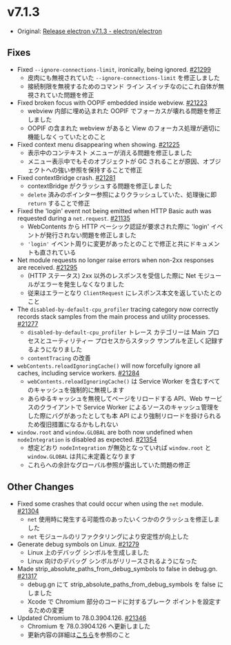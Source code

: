 # v7.1.3

- Original: [Release electron v7.1.3 - electron/electron](https://github.com/electron/electron/releases/tag/v7.1.3)

## Fixes

- Fixed `--ignore-connections-limit`, ironically, being ignored. [#21299](https://github.com/electron/electron/pull/21299)
  - 皮肉にも無視されていた `--ignore-connections-limit` を修正しました
  - 接続制限を無視するためのコマンド ライン スイッチなのにこれ自体が無視されていた問題を修正
- Fixed broken focus with OOPIF embedded inside webview. [#21223](https://github.com/electron/electron/pull/21223)
  - webview 内部に埋め込まれた OOPIF でフォーカスが壊れる問題を修正しました
  - OOPIF の含まれた webview があると View のフォーカス処理が適切に機能しなくっていたとのこと
- Fixed context menu disappearing when showing. [#21225](https://github.com/electron/electron/pull/21225)
  - 表示中のコンテキスト メニューが消える問題を修正しました
  - メニュー表示中でもそのオブジェクトが GC されることが原因、オブジェクトへの強い参照を保持することで修正
- Fixed contextBridge crash. [#21281](https://github.com/electron/electron/pull/21281)
  - contextBridge がクラッシュする問題を修正しました
  - `delete` 済みのポインター参照によりクラッシュしていた、処理後に即 `return` することで修正
- Fixed the 'login' event not being emitted when HTTP Basic auth was requested during a `net.request`. [#21135](https://github.com/electron/electron/pull/21135)
  - WebContents から HTTP ベーシック認証が要求された際に 'login' イベントが発行されない問題を修正しました
  - `'login'` イベント周りに変更があったとのことで修正と共にドキュメントも直されている
- Net module requests no longer raise errors when non-2xx responses are received. [#21295](https://github.com/electron/electron/pull/21295)
  - (HTTP ステータス) 2xx 以外のレスポンスを受信した際に Net モジュールがエラーを発生しなくなりました
  - 従来はエラーとなり `ClientRequest` にレスポンス本文を返していたとのこと
- The `disabled-by-default-cpu_profiler` tracing category now correctly records stack samples from the main process and utility processes. [#21277](https://github.com/electron/electron/pull/21277)
  - `disabled-by-default-cpu_profiler` トレース カテゴリーは Main プロセスとユーティリティー プロセスからスタック サンプルを正しく記録するようになりました
  - `contentTracing` の改善
- `webContents.reloadIgnoringCache()` will now forcefully ignore all caches, including service workers. [#21284](https://github.com/electron/electron/pull/21284)
  - `webContents.reloadIgnoringCache()` は Service Worker を含むすべてのキャッシュを強制的に無視します
  - あらゆるキャッシュを無視してページをリロードする API、Web サービスのクライアントで Service Worker によるソースのキャッシュ管理をした際にバグがあったとしても本 API により強制リロードを掛けられるため復旧措置になるかもしれない
- `window.root` and `window.GLOBAL` are both now undefined when `nodeIntegration` is disabled as expected. [#21354](https://github.com/electron/electron/pull/21354)
  - 想定どおり `nodeIntegration` が無効となっていれば `window.root` と `window.GLOBAL` は共に未定義となります
  - これらへの余計なグローバル参照が露出していた問題の修正

## Other Changes

- Fixed some crashes that could occur when using the `net` module. [#21304](https://github.com/electron/electron/pull/21304)
  - `net` 使用時に発生する可能性のあったいくつかのクラッシュを修正しました
  - `net` モジュールのリファクタリングにより安定性が向上した
- Generate debug symbols on Linux. [#21279](https://github.com/electron/electron/pull/21279)
  - Linux 上のデバッグ シンボルを生成しました
  - Linux 向けのデバッグ シンボルがリリースされるようになった
- Made strip_absolute_paths_from_debug_symbols to false in debug.gn. [#21317](https://github.com/electron/electron/pull/21317)
  - debug.gn にて strip_absolute_paths_from_debug_symbols を false にしました
  - Xcode で Chromium 部分のコードに対するブレーク ポイントを設定するための変更
- Updated Chromium to 78.0.3904.126. [#21346](https://github.com/electron/electron/pull/21346)
  - Chromium を 78.0.3904.126 へ更新しました
  - 更新内容の詳細は[こちら](https://chromium.googlesource.com/chromium/src/+log/78.0.3904.124..78.0.3904.126?n=10000&pretty=fuller)を参照のこと
